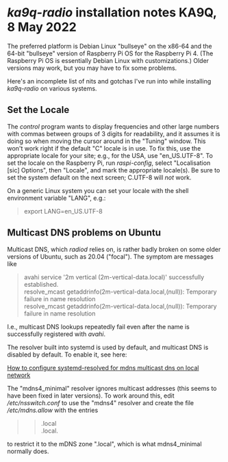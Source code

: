 *ka9q-radio* installation notes
KA9Q, 8 May 2022
===============================

The preferred platform is Debian Linux "bullseye" on the x86-64 and
the 64-bit "bullseye" version of Raspberry Pi OS for the Raspberry Pi
4. (The Raspberry Pi OS is essentially Debian Linux with
customizations.)
Older versions may work, but you may have to fix some problems.

Here's an incomplete list of nits and gotchas I've run into while
installing *ka9q-radio* on various systems.

Set the Locale
--------------

The *control* program wants to display frequencies and other large
numbers with commas between groups of 3 digits for readability, and it
assumes it is doing so when moving the cursor around in the "Tuning"
window.  This won't work right if the default "C" locale is in use. To
fix this, use the appropriate locale for your site; e.g., for the USA,
use "en_US.UTF-8". To set the locale on the Raspberry Pi, run
*raspi-config*, select "Localisation [sic] Options", then "Locale",
and mark the appropriate locale(s). Be sure to set the system default on
the next screen; C.UTF-8 will *not* work.

On a generic Linux system you can set your locale with the
shell environment variable "LANG", e.g.:

>export LANG=en_US.UTF-8

Multicast DNS problems on Ubuntu
--------------------------------

Multicast DNS, which *radiod* relies on, is rather badly broken on
some older versions of Ubuntu, such as 20.04 ("focal"). The symptom
are messages like

>avahi service '2m vertical (2m-vertical-data.local)' successfully established.  
>resolve_mcast getaddrinfo(2m-vertical-data.local,(null)): Temporary failure in name resolution  
>resolve_mcast getaddrinfo(2m-vertical-data.local,(null)): Temporary failure in name resolution

I.e., multicast DNS lookups repeatedly fail even after the name is successfully registered with *avahi*.

The resolver built into systemd is used by default, and multicast
DNS is disabled by default. To enable it, see here:

[How to configure systemd-resolved for mdns multicast dns on local network](
https://unix.stackexchange.com/questions/459991/how-to-configure-systemd-resolved-for-mdns-multicast-dns-on-local-network)

The "mdns4_minimal" resolver ignores multicast addresses (this seems
to have been fixed in later versions). To work around this, edit
*/etc/nsswitch.conf* to use the "mdns4" resolver and create the file
*/etc/mdns.allow* with the entries

>>.local  
>>.local.

to restrict it to the mDNS zone ".local", which is what mdns4_minimal
normally does.








